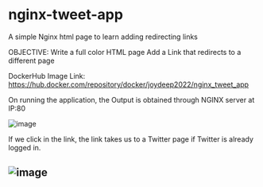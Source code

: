 # nginx-tweet-app
A simple Nginx html page to learn adding redirecting links

OBJECTIVE:
Write a full color HTML page
Add a Link that redirects to a different page

DockerHub Image Link: https://hub.docker.com/repository/docker/joydeep2022/nginx_tweet_app


On running the application, the Output is obtained through NGINX server at IP:80

![image](https://user-images.githubusercontent.com/92083624/196183643-d1c51a05-1496-42e6-811b-4d96b9952562.png)

If we click in the link, the link takes us to a Twitter page if Twitter is already logged in.

![image](https://user-images.githubusercontent.com/92083624/196183929-f0e4c96e-ff85-4837-9140-8f8be804c6fb.png)
-
